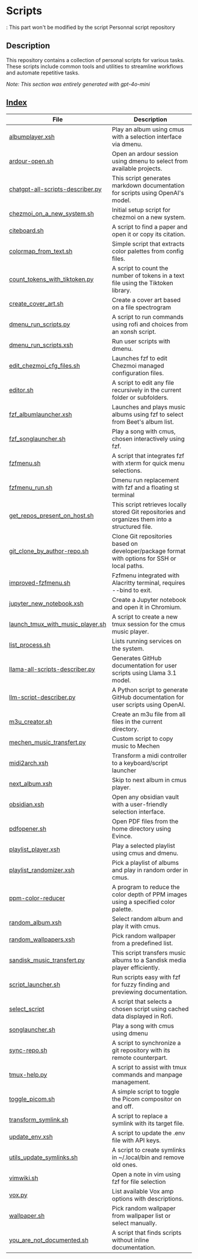 # Scripts

<comment>: This part won't be modified by the script </comment>
Personnal script repository

## Description

<!-- llm_generated_output_start -->

This repository contains a collection of personal scripts for various tasks. These scripts include common tools and utilities to streamline workflows and automate repetitive tasks.

<!-- llm_generated_output_end -->

*Note: This section was entirely generated with gpt-4o-mini*

## [Index](docs/index.md)

<!-- table_start -->

| File | Description |
| --- | --- |
| [albumplayer.xsh](docs/scripts/albumplayer.xsh.md) | Play an album using cmus with a selection interface via dmenu. |
| [ardour-open.sh](docs/scripts/ardour-open.sh.md) | Open an ardour session using dmenu to select from available projects. |
| [chatgpt-all-scripts-describer.py](docs/scripts/chatgpt-all-scripts-describer.py.md) | This script generates markdown documentation for scripts using OpenAI's model. |
| [chezmoi_on_a_new_system.sh](docs/scripts/chezmoi_on_a_new_system.sh.md) | Initial setup script for chezmoi on a new system. |
| [citeboard.sh](docs/scripts/citeboard.sh.md) | A script to find a paper and open it or copy its citation. |
| [colormap_from_text.sh](docs/scripts/colormap_from_text.sh.md) | Simple script that extracts color palettes from config files. |
| [count_tokens_with_tiktoken.py](docs/scripts/count_tokens_with_tiktoken.py.md) | A script to count the number of tokens in a text file using the Tiktoken library. |
| [create_cover_art.sh](docs/scripts/create_cover_art.sh.md) | Create a cover art based on a file spectrogram |
| [dmenu_run_scripts.py](docs/scripts/dmenu_run_scripts.py.md) | A script to run commands using rofi and choices from an xonsh script. |
| [dmenu_run_scripts.xsh](docs/scripts/dmenu_run_scripts.xsh.md) | Run user scripts with dmenu. |
| [edit_chezmoi_cfg_files.sh](docs/scripts/edit_chezmoi_cfg_files.sh.md) | Launches fzf to edit Chezmoi managed configuration files. |
| [editor.sh](docs/scripts/editor.sh.md) | A script to edit any file recursively in the current folder or subfolders. |
| [fzf_albumlauncher.xsh](docs/scripts/fzf_albumlauncher.xsh.md) | Launches and plays music albums using fzf to select from Beet's album list. |
| [fzf_songlauncher.sh](docs/scripts/fzf_songlauncher.sh.md) | Play a song with cmus, chosen interactively using fzf. |
| [fzfmenu.sh](docs/scripts/fzfmenu.sh.md) | A script that integrates fzf with xterm for quick menu selections. |
| [fzfmenu_run.sh](docs/scripts/fzfmenu_run.sh.md) | Dmenu run replacement with fzf and a floating st terminal |
| [get_repos_present_on_host.sh](docs/scripts/get_repos_present_on_host.sh.md) | This script retrieves locally stored Git repositories and organizes them into a structured file. |
| [git_clone_by_author-repo.sh](docs/scripts/git_clone_by_author-repo.sh.md) | Clone Git repositories based on developer/package format with options for SSH or local paths. |
| [improved-fzfmenu.sh](docs/scripts/improved-fzfmenu.sh.md) | Fzfmenu integrated with Alacritty terminal, requires --bind to exit. |
| [jupyter_new_notebook.xsh](docs/scripts/jupyter_new_notebook.xsh.md) | Create a Jupyter notebook and open it in Chromium. |
| [launch_tmux_with_music_player.sh](docs/scripts/launch_tmux_with_music_player.sh.md) | A script to create a new tmux session for the cmus music player. |
| [list_process.sh](docs/scripts/list_process.sh.md) | Lists running services on the system. |
| [llama-all-scripts-describer.py](docs/scripts/llama-all-scripts-describer.py.md) | Generates GitHub documentation for user scripts using Llama 3.1 model. |
| [llm-script-describer.py](docs/scripts/llm-script-describer.py.md) | A Python script to generate GitHub documentation for user scripts using OpenAI. |
| [m3u_creator.sh](docs/scripts/m3u_creator.sh.md) | Create an m3u file from all files in the current directory. |
| [mechen_music_transfert.py](docs/scripts/mechen_music_transfert.py.md) | Custom script to copy music to Mechen |
| [midi2arch.xsh](docs/scripts/midi2arch.xsh.md) | Transform a midi controller to a keyboard/script launcher |
| [next_album.xsh](docs/scripts/next_album.xsh.md) | Skip to next album in cmus player. |
| [obsidian.xsh](docs/scripts/obsidian.xsh.md) | Open any obsidian vault with a user-friendly selection interface. |
| [pdfopener.sh](docs/scripts/pdfopener.sh.md) | Open PDF files from the home directory using Evince. |
| [playlist_player.xsh](docs/scripts/playlist_player.xsh.md) | Play a selected playlist using cmus and dmenu. |
| [playlist_randomizer.xsh](docs/scripts/playlist_randomizer.xsh.md) | Pick a playlist of albums and play in random order in cmus. |
| [ppm-color-reducer](docs/scripts/ppm-color-reducer.md) | A program to reduce the color depth of PPM images using a specified color palette. |
| [random_album.xsh](docs/scripts/random_album.xsh.md) | Select random album and play it with cmus. |
| [random_wallpapers.xsh](docs/scripts/random_wallpapers.xsh.md) | Pick random wallpaper from a predefined list. |
| [sandisk_music_transfert.py](docs/scripts/sandisk_music_transfert.py.md) | This script transfers music albums to a Sandisk media player efficiently. |
| [script_launcher.sh](docs/scripts/script_launcher.sh.md) | Run scripts easy with fzf for fuzzy finding and previewing documentation. |
| [select_script](docs/scripts/select_script.md) | A script that selects a chosen script using cached data displayed in Rofi. |
| [songlauncher.sh](docs/scripts/songlauncher.sh.md) | Play a song with cmus using dmenu |
| [sync-repo.sh](docs/scripts/sync-repo.sh.md) | A script to synchronize a git repository with its remote counterpart. |
| [tmux-help.py](docs/scripts/tmux-help.py.md) | A script to assist with tmux commands and manpage management. |
| [toggle_picom.sh](docs/scripts/toggle_picom.sh.md) | A simple script to toggle the Picom compositor on and off. |
| [transform_symlink.sh](docs/scripts/transform_symlink.sh.md) | A script to replace a symlink with its target file. |
| [update_env.xsh](docs/scripts/update_env.xsh.md) | A script to update the .env file with API keys. |
| [utils_update_symlinks.sh](docs/scripts/utils_update_symlinks.sh.md) | A script to create symlinks in ~/.local/bin and remove old ones. |
| [vimwiki.sh](docs/scripts/vimwiki.sh.md) | Open a note in vim using fzf for file selection |
| [vox.py](docs/scripts/vox.py.md) | List available Vox amp options with descriptions. |
| [wallpaper.sh](docs/scripts/wallpaper.sh.md) | Pick random wallpaper from wallpaper list or select manually. |
| [you_are_not_documented.sh](docs/scripts/you_are_not_documented.sh.md) | A script that finds scripts without inline documentation. |

<!-- table_end -->
